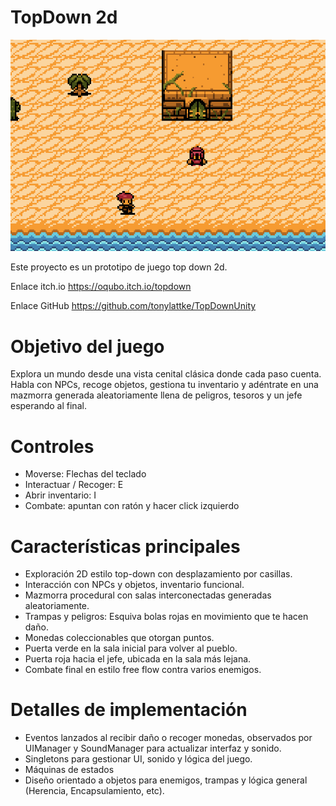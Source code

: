 # TopDown 2d

![](cover.png)

Este proyecto es un prototipo de juego top down 2d.

Enlace itch.io https://oqubo.itch.io/topdown

Enlace GitHub  https://github.com/tonylattke/TopDownUnity


# Objetivo del juego

Explora un mundo desde una vista cenital clásica donde cada paso cuenta. Habla con NPCs, recoge objetos, gestiona tu inventario y adéntrate en una mazmorra generada aleatoriamente llena de peligros, tesoros y un jefe esperando al final.

# Controles

- Moverse: Flechas del teclado
- Interactuar / Recoger: E
- Abrir inventario: I
- Combate: apuntan con ratón y hacer click izquierdo


# Características principales
- Exploración 2D estilo top-down con desplazamiento por casillas.
- Interacción con NPCs y objetos, inventario funcional.
- Mazmorra procedural con salas interconectadas generadas aleatoriamente.
- Trampas y peligros: Esquiva bolas rojas en movimiento que te hacen daño.
- Monedas coleccionables que otorgan puntos.
- Puerta verde en la sala inicial para volver al pueblo.
- Puerta roja hacia el jefe, ubicada en la sala más lejana.
- Combate final en estilo free flow contra varios enemigos.​


# Detalles de implementación
- Eventos lanzados al recibir daño o recoger monedas, observados por UIManager y SoundManager para actualizar interfaz y sonido.
- Singletons para gestionar UI, sonido y lógica del juego.
- Máquinas de estados
- Diseño orientado a objetos para enemigos, trampas y lógica general (Herencia, Encapsulamiento, etc).

